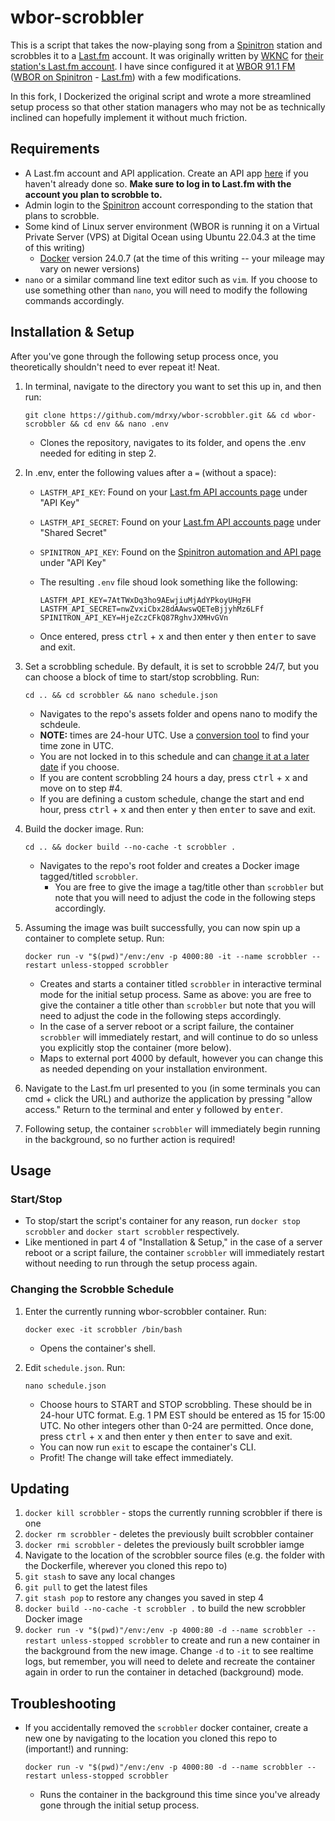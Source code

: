 # wbor-scrobbler

This is a script that takes the now-playing song from a [Spinitron](https://spinitron.com/) station and scrobbles it to a [Last.fm](https://www.last.fm/) account. It was originally written by [WKNC](https://wknc.org/) for [their station's Last.fm account](https://www.last.fm/user/wknc881). I have since configured it at [WBOR 91.1 FM](https://www.wbor.org) ([WBOR on Spinitron](https://spinitron.com/WBOR/) - [Last.fm](https://www.last.fm/user/wbor)) with a few modifications.

In this fork, I Dockerized the original script and wrote a more streamlined setup process so that other station managers who may not be as technically inclined can hopefully implement it without much friction.

## Requirements

* A Last.fm account and API application. Create an API app [here](https://www.last.fm/api/account/create) if you haven't already done so. **Make sure to log in to Last.fm with the account you plan to scrobble to.**
* Admin login to the [Spinitron](https://spinitron.com/) account corresponding to the station that plans to scrobble.
* Some kind of Linux server environment (WBOR is running it on a Virtual Private Server (VPS) at Digital Ocean using Ubuntu 22.04.3 at the time of this writing)
  * [Docker](https://www.docker.com/) version 24.0.7 (at the time of this writing -- your mileage may vary on newer versions)
* `nano` or a similar command line text editor such as `vim`. If you choose to use something other than `nano`, you will need to modify the following commands accordingly.

## Installation & Setup

After you've gone through the following setup process once, you theoretically shouldn't need to ever repeat it! Neat.

1. In terminal, navigate to the directory you want to set this up in, and then run:

    ```text
    git clone https://github.com/mdrxy/wbor-scrobbler.git && cd wbor-scrobbler && cd env && nano .env
    ```

    * Clones the repository, navigates to its folder, and opens the .env needed for editing in step 2.

2. In .env, enter the following values after a `=` (without a space):
    * `LASTFM_API_KEY`: Found on your [Last.fm API accounts page](https://www.last.fm/api/accounts) under "API Key"
    * `LASTFM_API_SECRET`: Found on your [Last.fm API accounts page](https://www.last.fm/api/accounts) under "Shared Secret"
    * `SPINITRON_API_KEY`: Found on the [Spinitron automation and API page](https://spinitron.com/station/automation/panel) under "API Key"
    * The resulting `.env` file shoud look something like the following:

        ```text
        LASTFM_API_KEY=7AtTWxDq3ho9AEwjiuMjAdYPkoyUHgFH
        LASTFM_API_SECRET=nwZvxiCbx28dAAwswQETeBjjyhMz6LFf
        SPINITRON_API_KEY=HjeZczCFkQ87RghvJXMHvGVn
        ```

    * Once entered, press <kbd>ctrl</kbd> + <kbd>x</kbd> and then enter <kbd>y</kbd> then <kbd>enter</kbd> to save and exit.

3. Set a scrobbling schedule. By default, it is set to scrobble 24/7, but you can choose a block of time to start/stop scrobbling. Run:

    ```text
    cd .. && cd scrobbler && nano schedule.json
    ```

    * Navigates to the repo's assets folder and opens nano to modify the schdeule.
    * **NOTE:** times are 24-hour UTC. Use a [conversion tool](https://www.worldtimebuddy.com/) to find your time zone in UTC.
    * You are not locked in to this schedule and can [change it at a later date](#changing-the-scrobble-schedule) if you choose.
    * If you are content scrobbling 24 hours a day, press <kbd>ctrl</kbd> + <kbd>x</kbd> and move on to step #4.
    * If you are defining a custom schedule, change the start and end hour, press <kbd>ctrl</kbd> + <kbd>x</kbd> and then enter <kbd>y</kbd> then <kbd>enter</kbd> to save and exit.

4. Build the docker image. Run:

    ```text
    cd .. && docker build --no-cache -t scrobbler .
    ```

    * Navigates to the repo's root folder and creates a Docker image tagged/titled `scrobbler`.
        * You are free to give the image a tag/title other than `scrobbler` but note that you will need to adjust the code in the following steps accordingly.

5. Assuming the image was built successfully, you can now spin up a container to complete setup. Run:

    ```text
    docker run -v "$(pwd)"/env:/env -p 4000:80 -it --name scrobbler --restart unless-stopped scrobbler
    ```

    * Creates and starts a container titled `scrobbler` in interactive terminal mode for the initial setup process. Same as above: you are free to give the container a title other than `scrobbler` but note that you will need to adjust the code in the following steps accordingly.
    * In the case of a server reboot or a script failure, the container `scrobbler` will immediately restart, and will continue to do so unless you explicitly stop the container (more below).
    * Maps to external port 4000 by default, however you can change this as needed depending on your installation environment.

6. Navigate to the Last.fm url presented to you (in some terminals you can cmd + click the URL) and authorize the application by pressing "allow access." Return to the terminal and enter <kbd>y</kbd> followed by <kbd>enter</kbd>.

7. Following setup, the container `scrobbler` will immediately begin running in the background, so no further action is required!

## Usage

### Start/Stop

* To stop/start the script's container for any reason, run `docker stop scrobbler` and `docker start scrobbler` respectively.
* Like mentioned in part 4 of "Installation & Setup," in the case of a server reboot or a script failure, the container `scrobbler` will immediately restart without needing to run through the setup process again.

### Changing the Scrobble Schedule

1. Enter the currently running wbor-scrobbler container. Run:

   ```text
   docker exec -it scrobbler /bin/bash
   ```

   * Opens the container's shell.

2. Edit `schedule.json`. Run:

   ```text
   nano schedule.json
   ```

   * Choose hours to START and STOP scrobbling. These should be in 24-hour UTC format. E.g. 1 PM EST should be entered as 15 for 15:00 UTC. No other integers other than 0-24 are permitted. Once done, press <kbd>ctrl</kbd> + <kbd>x</kbd> and then enter <kbd>y</kbd> then <kbd>enter</kbd> to save and exit.
   * You can now run `exit` to escape the container's CLI.
   * Profit! The change will take effect immediately.

## Updating

1. `docker kill scrobbler` - stops the currently running scrobbler if there is one
2. `docker rm scrobbler` - deletes the previously built scrobbler container
3. `docker rmi scrobbler` - deletes the previously built scrobbler iamge
4. Navigate to the location of the scrobbler source files (e.g. the folder with the Dockerfile, wherever you cloned this repo to)
5. `git stash` to save any local changes
6. `git pull` to get the latest files
7. `git stash pop` to restore any changes you saved in step 4
8. `docker build --no-cache -t scrobbler .` to build the new scrobbler Docker image
9. `docker run -v "$(pwd)"/env:/env -p 4000:80 -d --name scrobbler --restart unless-stopped scrobbler` to create and run a new container in the background from the new image. Change `-d` to `-it` to see realtime logs, but remember, you will need to delete and recreate the container again in order to run the container in detached (background) mode.

## Troubleshooting

* If you accidentally removed the `scrobbler` docker container, create a new one by navigating to the location you cloned this repo to (important!) and running:

    ```text
    docker run -v "$(pwd)"/env:/env -p 4000:80 -d --name scrobbler --restart unless-stopped scrobbler
    ```

  * Runs the container in the background this time since you've already gone through the initial setup process.
